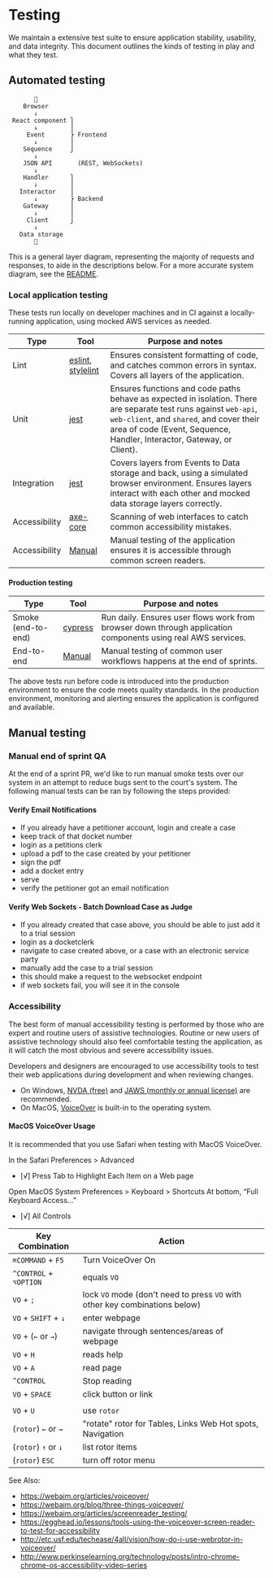 # Testing

We maintain a extensive test suite to ensure application stability, usability, and data integrity. This document outlines the kinds of testing in play and what they test.

## Automated testing

```
       👤
    Browser
       ↓
 React component ⎫
       ↓         ⎪
     Event       ⎬ Frontend
       ↓         ⎪
    Sequence     ⎭
       ↓
    JSON API       (REST, WebSockets)
       ↓
    Handler      ⎫
       ↓         ⎪
   Interactor    ⎪
       ↓         ⎬ Backend
    Gateway      ⎪
       ↓         ⎪
     Client      ⎭
       ↓
   Data storage
       💾
```

This is a general layer diagram, representing the majority of requests and responses, to aide in the descriptions below. For a more accurate system diagram, see the [README](./README.md).

### Local application testing

These tests run locally on developer machines and in CI against a locally-running application, using mocked AWS services as needed.

| Type | Tool | Purpose and notes
|------|------|------------------
| Lint | [eslint](https://eslint.org/), [stylelint](https://stylelint.io/) | Ensures consistent formatting of code, and catches common errors in syntax. Covers all layers of the application.
| Unit | [jest](https://jestjs.io/) | Ensures functions and code paths behave as expected in isolation. There are separate test runs against `web-api`, `web-client`, and `shared`, and cover their area of code (Event, Sequence, Handler, Interactor, Gateway, or Client).
| Integration | [jest](https://jestjs.io/) | Covers layers from Events to Data storage and back, using a simulated browser environment. Ensures layers interact with each other and mocked data storage layers correctly.
| Accessibility | [axe-core](https://github.com/dequelabs/axe-core) | Scanning of web interfaces to catch common accessibility mistakes.
| Accessibility | [Manual](#accessibility) | Manual testing of the application ensures it is accessible through common screen readers.


#### Production testing

| Type | Tool | Purpose and notes
|------|------|------------------
| Smoke (end-to-end) | [cypress](https://www.cypress.io/) | Run daily. Ensures user flows work from browser down through application components using real AWS services.
| End-to-end | [Manual](#manual-end-of-sprint-qa) | Manual testing of common user workflows happens at the end of sprints.

The above tests run before code is introduced into the production environment to ensure the code meets quality standards. In the production environment, monitoring and alerting ensures the application is configured and available.

## Manual testing

### Manual end of sprint QA

At the end of a sprint PR, we'd like to run manual smoke tests over our system in an attempt to reduce bugs sent to the court's system.  The following manual tests can be ran by following the steps provided:

#### Verify Email Notifications
- If you already have a petitioner account, login and create a case
- keep track of that docket number
- login as a petitions clerk
- upload a pdf to the case created by your petitioner
- sign the pdf
- add a docket entry
- serve
- verify the petitioner got an email notification

#### Verify Web Sockets - Batch Download Case as Judge

- If you already created that case above, you should be able to just add it to a trial session
- login as a docketclerk
- navigate to case created above, or a case with an electronic service party
- manually add the case to a trial session
- this should make a request to the websocket endpoint
- if web sockets fail, you will see it in the console

### Accessibility

The best form of manual accessibility testing is performed by those who are expert and routine users of assistive technologies. Routine or new users of assistive technology should also feel comfortable testing the application, as it will catch the most obvious and severe accessibility issues.

Developers and designers are encouraged to use accessibility tools to test their web applications during development and when reviewing changes.

- On Windows, [NVDA (free)](https://www.nvaccess.org/download/) and [JAWS (monthly or annual license)](https://www.freedomscientific.com/Downloads/JAWS) are recommended.
- On MacOS, [VoiceOver](https://www.apple.com/voiceover/info/guide/_1124.html) is built-in to the operating system.

#### MacOS VoiceOver Usage

It is recommended that you use Safari when testing with MacOS VoiceOver.

In the Safari Preferences > Advanced

- [√] Press Tab to Highlight Each Item on a Web page

Open MacOS System Preferences > Keyboard > Shortcuts
At bottom, “Full Keyboard Access…”

- [√] All Controls

| Key Combination        | Action                                                                      |
| ---------------------- | --------------------------------------------------------------------------- |
| `⌘COMMAND` + `F5`      | Turn VoiceOver On                                                           |
| `^CONTROL` + `⌥OPTION` | equals `VO`                                                                 |
| `VO` + `;`             | lock `VO` mode (don't need to press `VO` with other key combinations below) |
| `VO` + `SHIFT` + `↓`   | enter webpage                                                               |
| `VO` + (`←` or `→`)    | navigate through sentences/areas of webpage                                 |
| `VO` + `H`             | reads help                                                                  |
| `VO` + `A`             | read page                                                                   |
| `^CONTROL`             | Stop reading                                                                |
| `VO` + `SPACE`         | click button or link                                                        |
|                        |                                                                             |
| `VO` + `U`             | use `rotor`                                                                 |
| (`rotor`) `←` or `→`   | "rotate" rotor for Tables, Links Web Hot spots, Navigation                  |
| (`rotor`) `↑` or `↓`   | list rotor items                                                            |
| (`rotor`) `ESC`        | turn off rotor menu                                                         |

See Also:

- https://webaim.org/articles/voiceover/
- https://webaim.org/blog/three-things-voiceover/
- https://webaim.org/articles/screenreader_testing/
- https://egghead.io/lessons/tools-using-the-voiceover-screen-reader-to-test-for-accessibility
- http://etc.usf.edu/techease/4all/vision/how-do-i-use-webrotor-in-voiceover/
- http://www.perkinselearning.org/technology/posts/intro-chrome-chrome-os-accessibility-video-series
